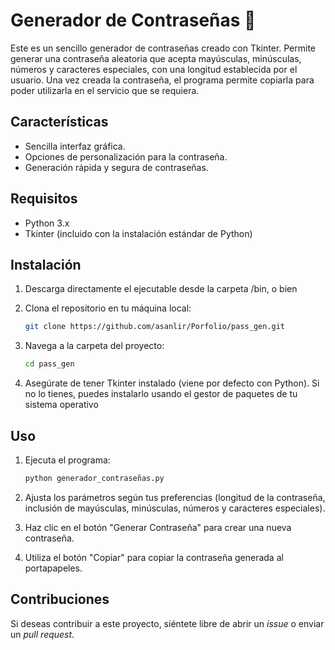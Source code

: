 # Generador de Contraseñas 🔐

Este es un sencillo generador de contraseñas creado con Tkinter. Permite generar una contraseña aleatoria que acepta mayúsculas, minúsculas, números y caracteres especiales, con una longitud establecida por el usuario. Una vez creada la contraseña, el programa permite copiarla para poder utilizarla en el servicio que se requiera.

## Características

- Sencilla interfaz gráfica.
- Opciones de personalización para la contraseña.
- Generación rápida y segura de contraseñas.

## Requisitos

- Python 3.x
- Tkinter (incluido con la instalación estándar de Python)

## Instalación

1. Descarga directamente el ejecutable desde la carpeta /bin, o bien

2. Clona el repositorio en tu máquina local:

   ```bash
   git clone https://github.com/asanlir/Porfolio/pass_gen.git

3. Navega a la carpeta del proyecto:

    ```bash
    cd pass_gen
    ```

4. Asegúrate de tener Tkinter instalado (viene por defecto con Python). Si no lo tienes, puedes instalarlo usando el gestor de paquetes de tu sistema operativo

## Uso

1. Ejecuta el programa:

    ```bash
    python generador_contraseñas.py

2. Ajusta los parámetros según tus preferencias (longitud de la contraseña, inclusión de mayúsculas, minúsculas, números y caracteres especiales).

3. Haz clic en el botón "Generar Contraseña" para crear una nueva contraseña.

4. Utiliza el botón "Copiar" para copiar la contraseña generada al portapapeles.

## Contribuciones
Si deseas contribuir a este proyecto, siéntete libre de abrir un *issue* o enviar un *pull request*.
